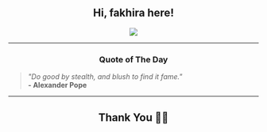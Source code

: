 <h2 align="center"> Hi, fakhira here!</h2>

<p align="center">
<a href="https://github.com/fakhiralkda" alt="github streak"><img src="https://dvst-streak.herokuapp.com/?user=fakhiralkda&theme=tokyonight&fire=DD472C"></a>
</p>

<hr>
<h3 align="center">Quote of The Day</h3>
<p align="center">
<blockquote>
<i>"Do good by stealth, and blush to find it fame."</i>
<br>
<b>- Alexander Pope</b>
</blockquote>
</p>


<hr>
<h2 align="center">Thank You 🙏🏼</h2>
